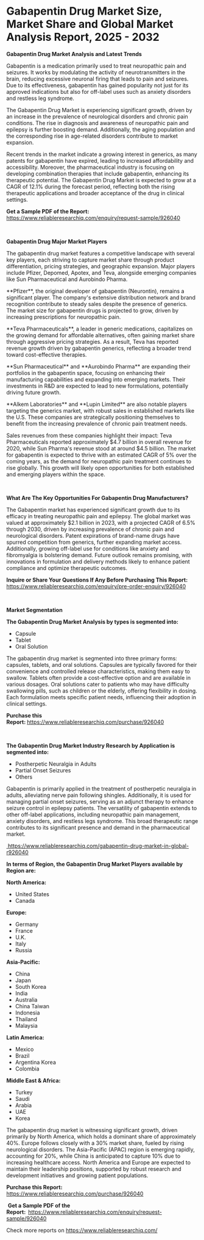 <p><h1>Gabapentin Drug Market Size, Market Share and Global Market Analysis Report, 2025 - 2032</h1></p><p><strong>Gabapentin Drug Market Analysis and Latest Trends</strong></p>
<p><p>Gabapentin is a medication primarily used to treat neuropathic pain and seizures. It works by modulating the activity of neurotransmitters in the brain, reducing excessive neuronal firing that leads to pain and seizures. Due to its effectiveness, gabapentin has gained popularity not just for its approved indications but also for off-label uses such as anxiety disorders and restless leg syndrome.</p><p>The Gabapentin Drug Market is experiencing significant growth, driven by an increase in the prevalence of neurological disorders and chronic pain conditions. The rise in diagnosis and awareness of neuropathic pain and epilepsy is further boosting demand. Additionally, the aging population and the corresponding rise in age-related disorders contribute to market expansion.</p><p>Recent trends in the market indicate a growing interest in generics, as many patents for gabapentin have expired, leading to increased affordability and accessibility. Moreover, the pharmaceutical industry is focusing on developing combination therapies that include gabapentin, enhancing its therapeutic potential. The Gabapentin Drug Market is expected to grow at a CAGR of 12.1% during the forecast period, reflecting both the rising therapeutic applications and broader acceptance of the drug in clinical settings.</p></p>
<p><strong>Get a Sample PDF of the Report:&nbsp;</strong> <a href="https://www.reliableresearchiq.com/enquiry/request-sample/926040?utm_campaign=2983&utm_medium=2&utm_source=Github&utm_content=ia&utm_term=08032025&utm_id=gabapentin-drug">https://www.reliableresearchiq.com/enquiry/request-sample/926040</a></p>
<p>&nbsp;</p>
<p><strong>Gabapentin Drug Major Market Players</strong></p>
<p><p>The gabapentin drug market features a competitive landscape with several key players, each striving to capture market share through product differentiation, pricing strategies, and geographic expansion. Major players include Pfizer, Depomed, Apotex, and Teva, alongside emerging companies like Sun Pharmaceutical and Aurobindo Pharma.</p><p>**Pfizer**, the original developer of gabapentin (Neurontin), remains a significant player. The company's extensive distribution network and brand recognition contribute to steady sales despite the presence of generics. The market size for gabapentin drugs is projected to grow, driven by increasing prescriptions for neuropathic pain.</p><p>**Teva Pharmaceuticals**, a leader in generic medications, capitalizes on the growing demand for affordable alternatives, often gaining market share through aggressive pricing strategies. As a result, Teva has reported revenue growth driven by gabapentin generics, reflecting a broader trend toward cost-effective therapies.</p><p>**Sun Pharmaceutical** and **Aurobindo Pharma** are expanding their portfolios in the gabapentin space, focusing on enhancing their manufacturing capabilities and expanding into emerging markets. Their investments in R&D are expected to lead to new formulations, potentially driving future growth.</p><p>**Alkem Laboratories** and **Lupin Limited** are also notable players targeting the generics market, with robust sales in established markets like the U.S. These companies are strategically positioning themselves to benefit from the increasing prevalence of chronic pain treatment needs.</p><p>Sales revenues from these companies highlight their impact: Teva Pharmaceuticals reported approximately $4.7 billion in overall revenue for 2020, while Sun Pharma's revenue stood at around $4.5 billion. The market for gabapentin is expected to thrive with an estimated CAGR of 5% over the coming years, as the demand for neuropathic pain treatment continues to rise globally. This growth will likely open opportunities for both established and emerging players within the space.</p></p>
<p>&nbsp;</p>
<p><strong>What Are The Key Opportunities For Gabapentin Drug Manufacturers?</strong></p>
<p><p>The Gabapentin market has experienced significant growth due to its efficacy in treating neuropathic pain and epilepsy. The global market was valued at approximately $2.1 billion in 2023, with a projected CAGR of 6.5% through 2030, driven by increasing prevalence of chronic pain and neurological disorders. Patent expirations of brand-name drugs have spurred competition from generics, further expanding market access. Additionally, growing off-label use for conditions like anxiety and fibromyalgia is bolstering demand. Future outlook remains promising, with innovations in formulation and delivery methods likely to enhance patient compliance and optimize therapeutic outcomes.</p></p>
<p><strong>Inquire or Share Your Questions If Any Before Purchasing This Report:</strong> <a href="https://www.reliableresearchiq.com/enquiry/pre-order-enquiry/926040?utm_campaign=2983&utm_medium=2&utm_source=Github&utm_content=ia&utm_term=08032025&utm_id=gabapentin-drug">https://www.reliableresearchiq.com/enquiry/pre-order-enquiry/926040</a></p>
<p>&nbsp;</p>
<p><strong>Market Segmentation</strong></p>
<p><strong>The Gabapentin Drug Market Analysis by types is segmented into:</strong></p>
<p><ul><li>Capsule</li><li>Tablet</li><li>Oral Solution</li></ul></p>
<p><p>The gabapentin drug market is segmented into three primary forms: capsules, tablets, and oral solutions. Capsules are typically favored for their convenience and controlled release characteristics, making them easy to swallow. Tablets often provide a cost-effective option and are available in various dosages. Oral solutions cater to patients who may have difficulty swallowing pills, such as children or the elderly, offering flexibility in dosing. Each formulation meets specific patient needs, influencing their adoption in clinical settings.</p></p>
<p><strong>Purchase this Report:&nbsp;</strong><a href="https://www.reliableresearchiq.com/purchase/926040?utm_campaign=2983&utm_medium=2&utm_source=Github&utm_content=ia&utm_term=08032025&utm_id=gabapentin-drug">https://www.reliableresearchiq.com/purchase/926040</a></p>
<p>&nbsp;</p>
<p><strong>The Gabapentin Drug Market Industry Research by Application is segmented into:</strong></p>
<p><ul><li>Postherpetic Neuralgia in Adults</li><li>Partial Onset Seizures</li><li>Others</li></ul></p>
<p><p>Gabapentin is primarily applied in the treatment of postherpetic neuralgia in adults, alleviating nerve pain following shingles. Additionally, it is used for managing partial onset seizures, serving as an adjunct therapy to enhance seizure control in epilepsy patients. The versatility of gabapentin extends to other off-label applications, including neuropathic pain management, anxiety disorders, and restless legs syndrome. This broad therapeutic range contributes to its significant presence and demand in the pharmaceutical market.</p></p>
<p><a href="https://www.reliableresearchiq.com/gabapentin-drug-market-in-global-r926040?utm_campaign=2983&utm_medium=2&utm_source=Github&utm_content=ia&utm_term=08032025&utm_id=gabapentin-drug">&nbsp;https://www.reliableresearchiq.com/gabapentin-drug-market-in-global-r926040</a></p>
<p><strong>In terms of Region, the Gabapentin Drug Market Players available by Region are:</strong></p>
<p>
    <p> <strong> North America: </strong>
        <ul>
            <li>United States</li>
            <li>Canada</li>
        </ul>
        </p> 
    <p> <strong> Europe: </strong>
        <ul>
            <li>Germany</li>
            <li>France</li>
            <li>U.K.</li>
            <li>Italy</li>
            <li>Russia</li>
        </ul>
        </p> 
    <p> <strong> Asia-Pacific: </strong>
        <ul>
            <li>China</li>
            <li>Japan</li>
            <li>South Korea</li>
            <li>India</li>
            <li>Australia</li>
            <li>China Taiwan</li>
            <li>Indonesia</li>
            <li>Thailand</li>
            <li>Malaysia</li>
        </ul>
        </p> 
    <p> <strong> Latin America: </strong>
        <ul>
            <li>Mexico</li>
            <li>Brazil</li>
            <li>Argentina Korea</li>
            <li>Colombia</li>
        </ul>
        </p> 
    <p> <strong> Middle East & Africa: </strong>
        <ul>
            <li>Turkey</li>
            <li>Saudi</li>
            <li>Arabia</li>
            <li>UAE</li>
            <li>Korea</li>
        </ul>
    </p>
    </p>
<p><p>The gabapentin drug market is witnessing significant growth, driven primarily by North America, which holds a dominant share of approximately 40%. Europe follows closely with a 30% market share, fueled by rising neurological disorders. The Asia-Pacific (APAC) region is emerging rapidly, accounting for 20%, while China is anticipated to capture 10% due to increasing healthcare access. North America and Europe are expected to maintain their leadership positions, supported by robust research and development initiatives and growing patient populations.</p></p>
<p><strong>Purchase this Report: </strong><a href="https://www.reliableresearchiq.com/purchase/926040?utm_campaign=2983&utm_medium=2&utm_source=Github&utm_content=ia&utm_term=08032025&utm_id=gabapentin-drug">https://www.reliableresearchiq.com/purchase/926040</a></p>
<p>&nbsp;<strong>Get a Sample PDF of the Report:&nbsp;&nbsp;</strong><a href="https://www.reliableresearchiq.com/enquiry/request-sample/926040?utm_campaign=2983&utm_medium=2&utm_source=Github&utm_content=ia&utm_term=08032025&utm_id=gabapentin-drug">https://www.reliableresearchiq.com/enquiry/request-sample/926040</a></p>
<p><strong></strong></p>
<p>Check more reports on <a href="https://www.reliableresearchiq.com/?utm_campaign=2983&utm_medium=2&utm_source=Github&utm_content=ia&utm_term=08032025&utm_id=gabapentin-drug">https://www.reliableresearchiq.com/</a></p>